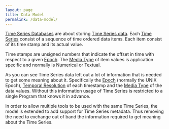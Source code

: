 ```yaml
---
layout: page
title: Data Model
permalink: /data-model/
---
```


[Time Series Databases][tsdb] are about storing [Time Series data][ts]. Each 
[Time Series][ts] consist of a sequence of time ordered data items. Each item 
consist of its time stamp and its actual value.

Time stamps are unsigned numbers that indicate the offset in time with respect
to a given [Epoch][epoch]. The [Media Type][mt] of item values is application 
specific and normally is Numerical or Textual.

As you can see Time Series data left out a lot of information that is needed
to get some meaning about it. Specifically the [Epoch][epoch] (normally the 
UNIX Epoch), [Temporal Resolution][tr] of each timestamp and the 
[Media Type][mt] of the data values. Without this information usage of Time 
Series is restricted to a single Program that knows it in advance.

In order to allow multiple tools to be used with the same Time Series, the model
is extended to add support for Time Series metadata. Thus removing the need
to exchange out of band the information required to get meaning about the
Time Series.

[epoch]: https://en.wikipedia.org/wiki/Epoch_(reference_date)
[mt]: https://en.wikipedia.org/wiki/Media_type
[tr]: https://en.wikipedia.org/wiki/Temporal_resolution
[ts]: https://en.wikipedia.org/wiki/Time_series
[tsdb]: https://en.wikipedia.org/wiki/Time_series_database

